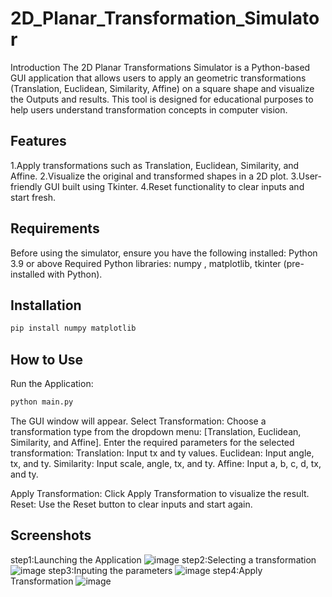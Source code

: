 # 2D_Planar_Transformation_Simulator
Introduction
The 2D Planar Transformations Simulator is a Python-based GUI application that allows users to apply an geometric transformations (Translation, Euclidean, Similarity, Affine) on a square shape and visualize the Outputs and results. This tool is designed for educational purposes to help users understand transformation concepts in computer vision.

## Features
1.Apply transformations such as Translation, Euclidean, Similarity, and Affine.
2.Visualize the original and transformed shapes in a 2D plot.
3.User-friendly GUI built using Tkinter.
4.Reset functionality to clear inputs and start fresh.

## Requirements
Before using the simulator, ensure you have the following installed:
Python 3.9 or above
Required Python libraries: numpy , matplotlib, tkinter (pre-installed with Python).

## Installation

```bash
pip install numpy matplotlib
```
## How to Use
Run the Application:
```bash
python main.py
```
The GUI window will appear.
Select Transformation: Choose a transformation type from the dropdown menu: [Translation, Euclidean, Similarity, and Affine].
Enter the required parameters for the selected transformation:
Translation: Input tx and ty values.
Euclidean: Input angle, tx, and ty.
Similarity: Input scale, angle, tx, and ty.
Affine: Input a, b, c, d, tx, and ty.

Apply Transformation: Click Apply Transformation to visualize the result.
Reset: Use the Reset button to clear inputs and start again.

## Screenshots
step1:Launching the Application
![image](https://github.com/user-attachments/assets/b86c62ef-04b2-4e70-af4f-e82b259fc86a)
step2:Selecting a transformation
![image](https://github.com/user-attachments/assets/dab2d315-9ba5-44f7-99fa-2c2446043453)
step3:Inputing the parameters
![image](https://github.com/user-attachments/assets/dbff414a-675e-482b-b3ad-b6539c826882)
step4:Apply Transformation
![image](https://github.com/user-attachments/assets/ab535d2b-239a-4bd9-b6f3-fe10f6d1bf95)








